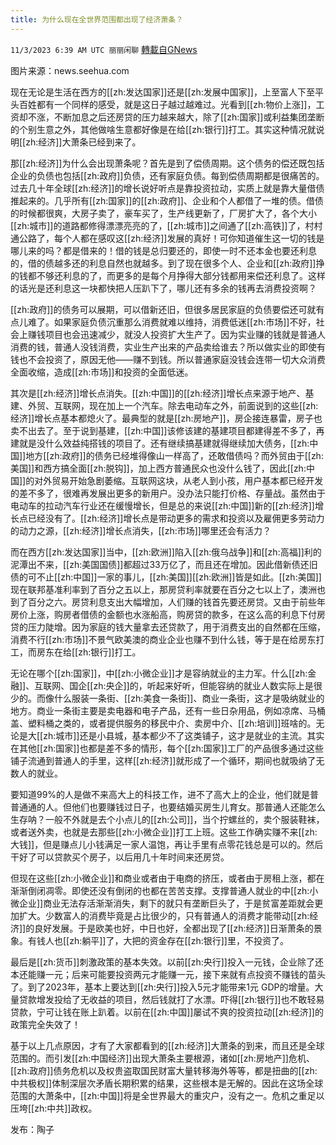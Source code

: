 ```yaml
---
title: 为什么现在全世界范围都出现了经济萧条？
---
```

`11/3/2023 6:39 AM UTC 丽丽闲聊` [轉載自GNews](https://gnews.org/articles/1916358)

图片来源：news.seehua.com

现在无论是生活在西方的[[zh:发达国家]]还是[[zh:发展中国家]]，上至富人下至平头百姓都有一个同样的感受，就是这日子越过越难过。光看到[[zh:物价上涨]]，工资却不涨，不断加息之后还房贷的压力越来越大，除了[[zh:国家]]或利益集团垄断的个别生意之外，其他做啥生意都好像是在给[[zh:银行]]打工。其实这种情况就说明[[zh:经济]]大萧条已经到来了。

那[[zh:经济]]为什么会出现萧条呢？首先是到了偿债周期。这个债务的偿还既包括企业的负债也包括[[zh:政府]]负债，还有家庭负债。每到偿债周期都是很痛苦的。过去几十年全球[[zh:经济]]的增长说好听点是靠投资拉动，实质上就是靠大量借债推起来的。几乎所有[[zh:国家]]的[[zh:政府]]、企业和个人都借了一堆的债。借债的时候都很爽，大房子卖了，豪车买了，生产线更新了，厂房扩大了，各个大小[[zh:城市]]的道路都修得漂漂亮亮的了，[[zh:城市]]之间通了[[zh:高铁]]了，村村通公路了，每个人都在感叹这[[zh:经济]]发展的真好！可你知道催生这一切的钱是哪儿来的吗？都是借来的！借的钱是总归要还的，即使一时不还本金也要还利息的，借的债越多还的利息自然也就越多。到了现在很多个人、企业和[[zh:政府]]挣的钱都不够还利息的了，而更多的是每个月挣得大部分钱都用来偿还利息了。这样的话光是还利息这一块都快把人压趴下了，哪儿还有多余的钱再去消费投资啊？

[[zh:政府]]的债务可以展期，可以借新还旧，但很多居民家庭的负债要偿还可就有点儿难了。如果家庭负债沉重那么消费就难以维持，消费低迷[[zh:市场]]不好，社会上赚钱项目也会迅速减少，就没人投资扩大生产了。因为实业赚的钱就是普通人消费的钱，普通人没钱消费，实业生产出来的产品卖给谁去？所以做实业的即使有钱也不会投资了，原因无他——赚不到钱。所以普通家庭没钱会连带一切大众消费全面收缩，造成[[zh:市场]]和投资的全面低迷。

其次是[[zh:经济]]增长点消失。[[zh:中国]]的[[zh:经济]]增长点来源于地产、基建、外贸、互联网，现在加上一个汽车。除去电动车之外，前面说到的这些[[zh:经济]]增长点基本都熄火了。最典型的就是[[zh:房地产]]，房企接连暴雷，房子也卖不出去了。至于说到基建，[[zh:中国]]该修该建的基建项目都建得差不多了，再建就是没什么效益纯搭钱的项目了。还有继续搞基建就得继续加大债务，[[zh:中国]]地方[[zh:政府]]的债务已经堆得像山一样高了，还敢借债吗？而外贸由于[[zh:美国]]和西方搞全面[[zh:脱钩]]，加上西方普通民众也没什么钱了，因此[[zh:中国]]的对外贸易开始急剧萎缩。互联网这块，从老人到小孩，用户基本都已经开发的差不多了，很难再发展出更多的新用户。没办法只能打价格、存量战。虽然由于电动车的拉动汽车行业还在缓慢增长，但是总的来说[[zh:中国]]新的[[zh:经济]]增长点已经没有了。[[zh:经济]]增长点是带动更多的需求和投资以及雇佣更多劳动力的动力之源，[[zh:经济]]增长点消失，[[zh:市场]]哪里还会有活力？

而在西方[[zh:发达国家]]当中，[[zh:欧洲]]陷入[[zh:俄乌战争]]和[[zh:高福]]利的泥潭出不来，[[zh:美国国债]]都超过33万亿了，而且还在增加。因此借新债还旧债的可不止[[zh:中国]]一家的事儿，[[zh:美国]][[zh:欧洲]]皆是如此。[[zh:美国]]现在联邦基准利率到了百分之五以上，那房贷利率就要在百分之七以上了，澳洲也到了百分之六。房贷利息支出大幅增加，人们赚的钱首先要还房贷。又由于前些年房价上涨，购房者借债的金额也水涨船高，购房贷的款多，在这么高的利息下付房贷的压力陡增。因为家庭的钱大量拿去还贷款了，用于消费支出的自然都在压缩，消费不行[[zh:市场]]不景气欧美澳的商业企业也赚不到什么钱，等于是在给房东打工，而房东在给[[zh:银行]]打工。

无论在哪个[[zh:国家]]，中[[zh:小微企业]]才是容纳就业的主力军。什么[[zh:金融]]、互联网、国企[[zh:央企]]的，听起来好听，但能容纳的就业人数实际上是很少的。而像什么服装一条街、[[zh:美食一条街]]、商业一条街，这才是吸纳就业的地方。商业一条街主要是卖电器和电子产品，还有一些日杂用品，例如凉席、马桶盖、塑料桶之类的，或者提供服务的移民中介、卖房中介、[[zh:培训]]班啥的。无论是大[[zh:城市]]还是小县城，基本都少不了这类铺子，这才是就业的主流。其实在其他[[zh:国家]]也都是差不多的情形，每个[[zh:国家]]工厂的产品很多通过这些铺子流通到普通人的手里，这样[[zh:经济]]就形成了一个循环，期间也就吸纳了无数人的就业。

要知道99%的人是做不来高大上的科技工作，进不了高大上的企业，他们就是普普通通的人。但他们也要赚钱过日子，也要结婚买房生儿育女。那普通人还能怎么生存呐？一般不外就是去个小点儿的[[zh:公司]]，当个拧螺丝的，卖个服装鞋袜，或者送外卖，也就是去那些[[zh:小微企业]]打工上班。这些工作确实赚不来[[zh:大钱]]，但是赚点儿小钱满足一家人温饱，再让手里有点零花钱总是可以的。然后干好了可以贷款买个房子，以后用几十年时间来还房贷。

但现在这些[[zh:小微企业]]和商业或者由于电商的挤压，或者由于房租上涨，都在渐渐倒闭凋零。即使还没有倒闭的也都在苦苦支撑。支撑普通人就业的中[[zh:小微企业]]商业无法存活渐渐消失，剩下的就只有垄断巨头了，于是贫富差距就会更加扩大。少数富人的消费毕竟是占比很少的，只有普通人的消费才能带动[[zh:经济]]的良好发展。于是欧美也好，中日也好，全都出现了[[zh:经济]]日渐萧条的景象。有钱人也[[zh:躺平]]了，大把的资金存在[[zh:银行]]里，不投资了。

最后是[[zh:货币]]刺激政策的基本失效。以前[[zh:央行]]投入一元钱，企业除了还本还能赚一元；后来可能要投资两元才能赚一元，接下来就有点投资不赚钱的苗头了。到了2023年，基本上要达到[[zh:央行]]投入5元才能带来1元 GDP的增量。大量贷款增发投给了无收益的项目，然后钱就打了水漂。吓得[[zh:银行]]也不敢轻易贷款，宁可让钱在账上趴着。以前在[[zh:中国]]屡试不爽的投资拉动[[zh:经济]]的政策完全失效了！

基于以上几点原因，才有了大家都看到的[[zh:经济]]大萧条的到来，而且还是全球范围的。而引发[[zh:中国经济]]出现大萧条主要根源，诸如[[zh:房地产]]危机、[[zh:政府]]债务危机以及权贵盗取国民财富大量转移海外等等，都是扭曲的[[zh:中共极权]]体制深层次矛盾长期积累的结果，这些根本是无解的。因此在这场全球范围的大萧条中，[[zh:中国]]将是全世界最大的重灾户，没有之一。危机之重足以压垮[[zh:中共]]政权。

发布：陶子

